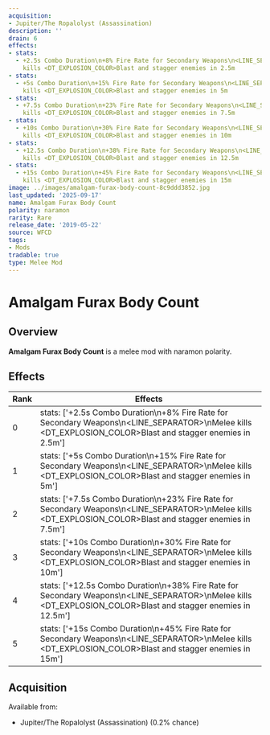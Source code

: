 ```yaml
---
acquisition:
- Jupiter/The Ropalolyst (Assassination)
description: ''
drain: 6
effects:
- stats:
  - +2.5s Combo Duration\n+8% Fire Rate for Secondary Weapons\n<LINE_SEPARATOR>\nMelee
    kills <DT_EXPLOSION_COLOR>Blast and stagger enemies in 2.5m
- stats:
  - +5s Combo Duration\n+15% Fire Rate for Secondary Weapons\n<LINE_SEPARATOR>\nMelee
    kills <DT_EXPLOSION_COLOR>Blast and stagger enemies in 5m
- stats:
  - +7.5s Combo Duration\n+23% Fire Rate for Secondary Weapons\n<LINE_SEPARATOR>\nMelee
    kills <DT_EXPLOSION_COLOR>Blast and stagger enemies in 7.5m
- stats:
  - +10s Combo Duration\n+30% Fire Rate for Secondary Weapons\n<LINE_SEPARATOR>\nMelee
    kills <DT_EXPLOSION_COLOR>Blast and stagger enemies in 10m
- stats:
  - +12.5s Combo Duration\n+38% Fire Rate for Secondary Weapons\n<LINE_SEPARATOR>\nMelee
    kills <DT_EXPLOSION_COLOR>Blast and stagger enemies in 12.5m
- stats:
  - +15s Combo Duration\n+45% Fire Rate for Secondary Weapons\n<LINE_SEPARATOR>\nMelee
    kills <DT_EXPLOSION_COLOR>Blast and stagger enemies in 15m
image: ../images/amalgam-furax-body-count-8c9ddd3852.jpg
last_updated: '2025-09-17'
name: Amalgam Furax Body Count
polarity: naramon
rarity: Rare
release_date: '2019-05-22'
source: WFCD
tags:
- Mods
tradable: true
type: Melee Mod
---
```


# Amalgam Furax Body Count

## Overview

**Amalgam Furax Body Count** is a melee mod with naramon polarity.

## Effects

| Rank | Effects |
|------|----------|
| 0 | stats: ['+2.5s Combo Duration\\n+8% Fire Rate for Secondary Weapons\\n<LINE_SEPARATOR>\\nMelee kills <DT_EXPLOSION_COLOR>Blast and stagger enemies in 2.5m'] |
| 1 | stats: ['+5s Combo Duration\\n+15% Fire Rate for Secondary Weapons\\n<LINE_SEPARATOR>\\nMelee kills <DT_EXPLOSION_COLOR>Blast and stagger enemies in 5m'] |
| 2 | stats: ['+7.5s Combo Duration\\n+23% Fire Rate for Secondary Weapons\\n<LINE_SEPARATOR>\\nMelee kills <DT_EXPLOSION_COLOR>Blast and stagger enemies in 7.5m'] |
| 3 | stats: ['+10s Combo Duration\\n+30% Fire Rate for Secondary Weapons\\n<LINE_SEPARATOR>\\nMelee kills <DT_EXPLOSION_COLOR>Blast and stagger enemies in 10m'] |
| 4 | stats: ['+12.5s Combo Duration\\n+38% Fire Rate for Secondary Weapons\\n<LINE_SEPARATOR>\\nMelee kills <DT_EXPLOSION_COLOR>Blast and stagger enemies in 12.5m'] |
| 5 | stats: ['+15s Combo Duration\\n+45% Fire Rate for Secondary Weapons\\n<LINE_SEPARATOR>\\nMelee kills <DT_EXPLOSION_COLOR>Blast and stagger enemies in 15m'] |

## Acquisition

Available from:
- Jupiter/The Ropalolyst (Assassination) (0.2% chance)

